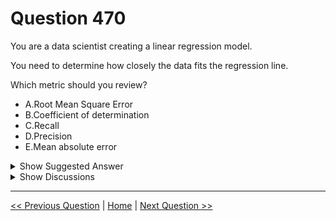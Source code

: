 # Question 470

You are a data scientist creating a linear regression model.

You need to determine how closely the data fits the regression line.

Which metric should you review?

* A.Root Mean Square Error
* B.Coefficient of determination
* C.Recall
* D.Precision
* E.Mean absolute error

<details>
  <summary>Show Suggested Answer</summary>

  <strong>B</strong><br>

</details>

<details>
  <summary>Show Discussions</summary>

<blockquote><p><strong>BilJon</strong> <code>(Sat 27 Mar 2021 10:44)</code> - <em>Upvotes: 10</em></p><p>Shouldn&#x27;t be E? 
Mean absolute error (MAE) measures how close the predictions are to the actual outcomes; thus, a lower score is better.</p></blockquote>
<blockquote><p><strong>pancman</strong> <code>(Tue 12 Apr 2022 21:43)</code> - <em>Upvotes: 3</em></p><p>MAE is irrelevant to the question. You are being asked which metric measures how closely data fits the regression line. The given answer of R2 is correct.</p></blockquote>
<blockquote><p><strong>tomiskolc</strong> <code>(Thu 29 Apr 2021 15:08)</code> - <em>Upvotes: 5</em></p><p>but you won&#x27;t know what is &#x27;lower&#x27;. i mean you will get a number MAE = 250, it can be a good fit for example R2 = 0,95. If you get an other dataset you get MAE = 5 , but it stuill can be bad fit, it can be R2 = 0,2 . So you cant say about the fit based on only MAE (or RMSE) , but R2 can explain how good is the fit.</p></blockquote>
<blockquote><p><strong>bakemi5105</strong> <code>(Fri 28 May 2021 09:46)</code> - <em>Upvotes: 1</em></p><p>it was not asked wether the metric is in a specific range. So its not an argument to the exam question.</p></blockquote>
<blockquote><p><strong>ljljljlj</strong> <code>(Sun 11 Jul 2021 14:24)</code> - <em>Upvotes: 7</em></p><p>On exam 2021/7/10</p></blockquote>
<blockquote><p><strong>evangelist</strong> <code>(Sun 23 Jun 2024 11:45)</code> - <em>Upvotes: 1</em></p><p>The coefficient of determination (R-squared) is the most appropriate metric to determine how closely the data fits the regression line. It represents the proportion of the variance in the dependent variable that is predictable from the independent variable(s).</p></blockquote>
<blockquote><p><strong>bbe8966</strong> <code>(Sat 22 Jun 2024 11:12)</code> - <em>Upvotes: 1</em></p><p>correct!</p></blockquote>
<blockquote><p><strong>evangelist</strong> <code>(Sat 18 May 2024 06:17)</code> - <em>Upvotes: 1</em></p><p>correct</p></blockquote>
<blockquote><p><strong>michaelmorar</strong> <code>(Wed 14 Dec 2022 21:15)</code> - <em>Upvotes: 2</em></p><p>CoD or R-squared</p></blockquote>
<blockquote><p><strong>ning</strong> <code>(Sun 12 Jun 2022 13:52)</code> - <em>Upvotes: 2</em></p><p>This question is poorly written, no definition of &#x27;fits&#x27;, I guess normally R2 is think of how fit it is ... but really you need define what fit is in the particular situation, otherwise, A / E could be candidates as well ...</p></blockquote>
<blockquote><p><strong>pancman</strong> <code>(Tue 12 Apr 2022 21:44)</code> - <em>Upvotes: 4</em></p><p>Given answer is correct. Coefficient of determination, often referred to as R2 measures how closely data fits the regression line.</p></blockquote>
<blockquote><p><strong>Shanggavee</strong> <code>(Fri 22 Oct 2021 13:54)</code> - <em>Upvotes: 3</em></p><p>correct answer is B</p></blockquote>
<blockquote><p><strong>dijaa</strong> <code>(Sat 28 Aug 2021 10:50)</code> - <em>Upvotes: 5</em></p><p>R-squared is a statistical measure of how close the data are to the fitted regression line. It is also known as the coefficient of determination,</p></blockquote>
<blockquote><p><strong>pwell</strong> <code>(Sun 27 Jun 2021 14:01)</code> - <em>Upvotes: 4</em></p><p>The answer B is correct R^2 measures how closely data fits a regression line</p></blockquote>
<blockquote><p><strong>bakemi5105</strong> <code>(Fri 28 May 2021 09:49)</code> - <em>Upvotes: 1</em></p><p>Would say E - MAE directly is using the difference between the prediction and the true value.
RMSE and R2 are both using squared distance for the residual</p></blockquote>
<blockquote><p><strong>ali25</strong> <code>(Mon 05 Apr 2021 07:59)</code> - <em>Upvotes: 1</em></p><p>A model is considered to &quot;fit&quot; the data well if the difference between observed and predicted values is small. 
Coefficient of determination, often referred to as R2, represents the predictive power of the model as a value between 0 and 1. Zero means the model is random (explains nothing); 1 means there is a perfect &quot;fit&quot;. However, caution should be used in interpreting R2 values, as low values can be entirely normal and high values can be suspect.</p></blockquote>
<blockquote><p><strong>ali25</strong> <code>(Mon 05 Apr 2021 08:22)</code> - <em>Upvotes: 1</em></p><p>The most common interpretation of the coefficient of determination is how well the regression model fits the observed data. For example, a coefficient of determination of 60% shows that 60% of the data fit the regression model. Generally, a higher coefficient indicates a better fit for the model.</p></blockquote>

</details>

---

[<< Previous Question](question_469.md) | [Home](/index.md) | [Next Question >>](question_471.md)
